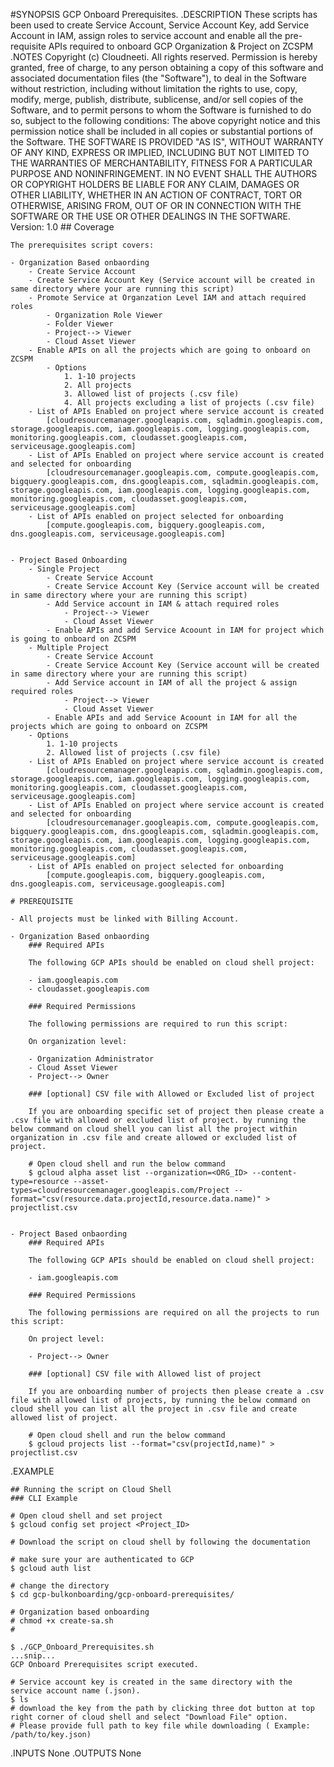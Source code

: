 #SYNOPSIS
    GCP Onboard Prerequisites.
.DESCRIPTION
    These scripts has been used to create Service Account, Service Account Key, add Service Account in IAM, assign roles to service account and enable all the pre-requisite APIs required to onboard GCP Organization & Project on ZCSPM
.NOTES
    Copyright (c) Cloudneeti. All rights reserved.
    Permission is hereby granted, free of charge, to any person obtaining a copy of this software and associated documentation files (the "Software"), to deal in the Software without restriction, including without limitation the rights  to use, copy, modify, merge, publish, distribute, sublicense, and/or sell copies of the Software, and to permit persons to whom the Software is  furnished to do so, subject to the following conditions:
    The above copyright notice and this permission notice shall be included in all copies or substantial portions of the Software.
    THE SOFTWARE IS PROVIDED "AS IS", WITHOUT WARRANTY OF ANY KIND, EXPRESS OR IMPLIED, INCLUDING BUT NOT LIMITED TO THE WARRANTIES OF MERCHANTABILITY,  FITNESS FOR A PARTICULAR PURPOSE AND NONINFRINGEMENT. IN NO EVENT SHALL THE AUTHORS OR COPYRIGHT HOLDERS BE LIABLE FOR ANY CLAIM, DAMAGES OR OTHER LIABILITY, WHETHER IN AN ACTION OF CONTRACT, TORT OR OTHERWISE, ARISING FROM, OUT OF OR IN CONNECTION WITH THE SOFTWARE OR THE USE OR OTHER DEALINGS IN THE SOFTWARE.
    Version: 1.0
    ## Coverage

    The prerequisites script covers:

    - Organization Based onbaording
        - Create Service Account
        - Create Service Account Key (Service account will be created in same directory where your are running this script)
        - Promote Service at Organzation Level IAM and attach required roles
            - Organization Role Viewer
            - Folder Viewer
            - Project--> Viewer
            - Cloud Asset Viewer 
        - Enable APIs on all the projects which are going to onboard on ZCSPM
            - Options 
                1. 1-10 projects
                2. All projects
                3. Allowed list of projects (.csv file)
                4. All projects excluding a list of projects (.csv file)
        - List of APIs Enabled on project where service account is created 
            [cloudresourcemanager.googleapis.com, sqladmin.googleapis.com, storage.googleapis.com, iam.googleapis.com, logging.googleapis.com, monitoring.googleapis.com, cloudasset.googleapis.com, serviceusage.googleapis.com]
        - List of APIs Enabled on project where service account is created and selected for onboarding
            [cloudresourcemanager.googleapis.com, compute.googleapis.com, bigquery.googleapis.com, dns.googleapis.com, sqladmin.googleapis.com, storage.googleapis.com, iam.googleapis.com, logging.googleapis.com, monitoring.googleapis.com, cloudasset.googleapis.com, serviceusage.googleapis.com]
        - List of APIs enabled on project selected for onboarding
            [compute.googleapis.com, bigquery.googleapis.com, dns.googleapis.com, serviceusage.googleapis.com]


    - Project Based Onboarding
        - Single Project
            - Create Service Account
            - Create Service Account Key (Service account will be created in same directory where your are running this script)
            - Add Service account in IAM & attach required roles
                - Project--> Viewer
                - Cloud Asset Viewer
            - Enable APIs and add Service Acoount in IAM for project which is going to onboard on ZCSPM
        - Multiple Project
            - Create Service Account
            - Create Service Account Key (Service account will be created in same directory where your are running this script)
            - Add Service account in IAM of all the project & assign required roles
                - Project--> Viewer
                - Cloud Asset Viewer
            - Enable APIs and add Service Acoount in IAM for all the projects which are going to onboard on ZCSPM
        - Options
            1. 1-10 projects
            2. Allowed list of projects (.csv file)
        - List of APIs Enabled on project where service account is created 
            [cloudresourcemanager.googleapis.com, sqladmin.googleapis.com, storage.googleapis.com, iam.googleapis.com, logging.googleapis.com, monitoring.googleapis.com, cloudasset.googleapis.com, serviceusage.googleapis.com]
        - List of APIs Enabled on project where service account is created and selected for onboarding
            [cloudresourcemanager.googleapis.com, compute.googleapis.com, bigquery.googleapis.com, dns.googleapis.com, sqladmin.googleapis.com, storage.googleapis.com, iam.googleapis.com, logging.googleapis.com, monitoring.googleapis.com, cloudasset.googleapis.com, serviceusage.googleapis.com]
        - List of APIs enabled on project selected for onboarding
            [compute.googleapis.com, bigquery.googleapis.com, dns.googleapis.com, serviceusage.googleapis.com]

    # PREREQUISITE

    - All projects must be linked with Billing Account.

    - Organization Based onbaording
        ### Required APIs

        The following GCP APIs should be enabled on cloud shell project:

        - iam.googleapis.com
        - cloudasset.googleapis.com

        ### Required Permissions

        The following permissions are required to run this script:

        On organization level:

        - Organization Administrator
        - Cloud Asset Viewer
        - Project--> Owner

        ### [optional] CSV file with Allowed or Excluded list of project

        If you are onboarding specific set of project then please create a .csv file with allowed or excluded list of project. by running the below command on cloud shell you can list all the project within organization in .csv file and create allowed or excluded list of project.

        # Open cloud shell and run the below command
        $ gcloud alpha asset list --organization=<ORG_ID> --content-type=resource --asset-types=cloudresourcemanager.googleapis.com/Project --format="csv(resource.data.projectId,resource.data.name)" > projectlist.csv 


    - Project Based onbaording
        ### Required APIs

        The following GCP APIs should be enabled on cloud shell project:

        - iam.googleapis.com

        ### Required Permissions

        The following permissions are required on all the projects to run this script:

        On project level:

        - Project--> Owner

        ### [optional] CSV file with Allowed list of project

        If you are onboarding number of projects then please create a .csv file with allowed list of projects, by running the below command on cloud shell you can list all the project in .csv file and create allowed list of project.

        # Open cloud shell and run the below command
        $ gcloud projects list --format="csv(projectId,name)" > projectlist.csv 

.EXAMPLE

    ## Running the script on Cloud Shell
    ### CLI Example

    # Open cloud shell and set project
    $ gcloud config set project <Project_ID>

    # Download the script on cloud shell by following the documentation

    # make sure your are authenticated to GCP
    $ gcloud auth list

    # change the directory
    $ cd gcp-bulkonboarding/gcp-onboard-prerequisites/

    # Organization based onboarding
    # chmod +x create-sa.sh
    # 

    $ ./GCP_Onboard_Prerequisites.sh
    ...snip...
    GCP Onboard Prerequisites script executed.

    # Service account key is created in the same directory with the service account name (.json).
    $ ls
    # download the key from the path by clicking three dot button at top right corner of cloud shell and select "Download File" option.
    # Please provide full path to key file while downloading ( Example: /path/to/key.json)


.INPUTS
    None
.OUTPUTS
    None

